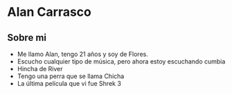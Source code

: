 # Alan Carrasco
## Sobre mi 
* Me llamo Alan, tengo 21 años y soy de Flores.
* Escucho cualquier tipo de música, pero ahora estoy escuchando cumbia
* Hincha de River
* Tengo una perra que se llama Chicha
* La última película que vi fue Shrek 3
